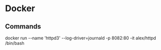 # Docker

## Commands

docker run --name 'httpd3' --log-driver=journald -p 8082:80 -it alex/httpd /bin/bash
